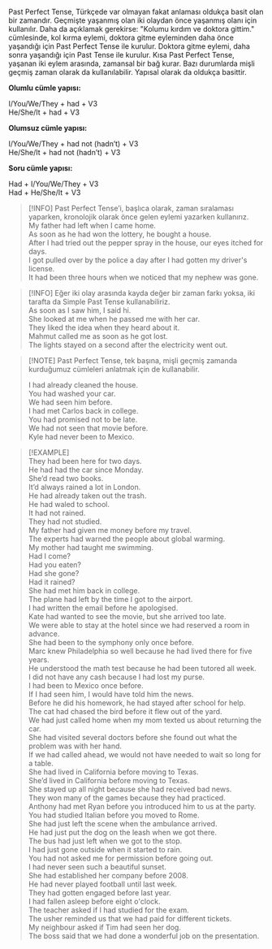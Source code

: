 Past Perfect Tense, Türkçede var olmayan fakat anlaması oldukça basit olan bir zamandır. Geçmişte yaşanmış olan iki olaydan önce yaşanmış olanı için kullanılır. Daha da açıklamak gerekirse: "Kolumu kırdım ve doktora gittim." cümlesinde, kol kırma eylemi, doktora gitme eyleminden daha önce yaşandığı için Past Perfect Tense ile kurulur. Doktora gitme eylemi, daha sonra yaşandığı için Past Tense ile kurulur. Kısa Past Perfect Tense, yaşanan iki eylem arasında, zamansal bir bağ kurar. Bazı durumlarda mişli geçmiş zaman olarak da kullanılabilir. Yapısal olarak da oldukça basittir.  

**Olumlu cümle yapısı:**  

I/You/We/They + had + V3  
He/She/It + had + V3  

**Olumsuz cümle yapısı:**  

I/You/We/They + had not (hadn’t) + V3  
He/She/It + had not (hadn’t) + V3  

**Soru cümle yapısı:**  

Had + I/You/We/They + V3  
Had + He/She/It + V3  

> [!INFO] Past Perfect Tense’i, başlıca olarak, zaman sıralaması yaparken, kronolojik olarak önce gelen eylemi yazarken kullanırız.  
> My father had left when I came home.  
> As soon as he had won the lottery, he bought a house.  
> After I had tried out the pepper spray in the house, our eyes itched for days.  
> I got pulled over by the police a day after I had gotten my driver's license.  
> It had been three hours when we noticed that my nephew was gone.  

> [!INFO] Eğer iki olay arasında kayda değer bir zaman farkı yoksa, iki tarafta da Simple Past Tense kullanabiliriz.  
> As soon as I saw him, I said hi.  
> She looked at me when he passed me with her car.  
> They liked the idea when they heard about it.  
> Mahmut called me as soon as he got lost.  
> The lights stayed on a second after the electricity went out.  

> [!NOTE] Past Perfect Tense, tek başına, mişli geçmiş zamanda kurduğumuz cümleleri anlatmak için de kullanabilir.  
>  
> I had already cleaned the house.  
> You had washed your car.  
> We had seen him before.  
> I had met Carlos back in college.  
> You had promised not to be late.  
> We had not seen that movie before.  
> Kyle had never been to Mexico.  

> [!EXAMPLE]  
> They had been here for two days.  
> He had had the car since Monday.  
> She’d read two books.  
> It’d always rained a lot in London.  
> He had already taken out the trash.  
> He had waled to school.  
> It had not rained.  
> They had not studied.  
> My father had given me money before my travel.  
> The experts had warned the people about global warming.  
> My mother had taught me swimming.  
> Had I come?  
> Had you eaten?  
> Had she gone?  
> Had it rained?  
> She had met him back in college.  
> The plane had left by the time I got to the airport.  
> I had written the email before he apologised.  
> Kate had wanted to see the movie, but she arrived too late.  
> We were able to stay at the hotel since we had reserved a room in advance.  
> She had been to the symphony only once before.  
> Marc knew Philadelphia so well because he had lived there for five years.  
> He understood the math test because he had been tutored all week.  
> I did not have any cash because I had lost my purse.  
> I had been to Mexico once before.  
> If I had seen him, I would have told him the news.  
> Before he did his homework, he had stayed after school for help.  
> The cat had chased the bird before it flew out of the yard.  
> We had just called home when my mom texted us about returning the car.  
> She had visited several doctors before she found out what the problem was with her hand.  
> If we had called ahead, we would not have needed to wait so long for a table.  
> She had lived in California before moving to Texas.  
> She’d lived in California before moving to Texas.  
> She stayed up all night because she had received bad news.  
> They won many of the games because they had practiced.  
> Anthony had met Ryan before you introduced him to us at the party.  
> You had studied Italian before you moved to Rome.  
> She had just left the scene when the ambulance arrived.  
> He had just put the dog on the leash when we got there.  
> The bus had just left when we got to the stop.  
> I had just gone outside when it started to rain.  
> You had not asked me for permission before going out.  
> I had never seen such a beautiful sunset.  
> She had established her company before 2008.  
> He had never played football until last week.  
> They had gotten engaged before last year.  
> I had fallen asleep before eight o'clock.  
> The teacher asked if I had studied for the exam.  
> The usher reminded us that we had paid for different tickets.  
> My neighbour asked if Tim had seen her dog.  
> The boss said that we had done a wonderful job on the presentation.  
